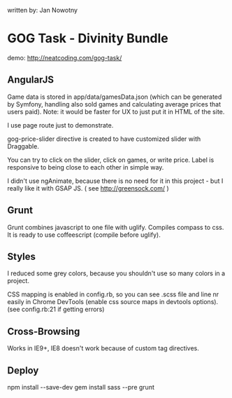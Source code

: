 written by: Jan Nowotny
<h1>GOG Task - Divinity Bundle</h1>

demo: http://neatcoding.com/gog-task/


<h2>AngularJS</h2>

Game data is stored in app/data/gamesData.json (which can be generated by Symfony, handling also sold games and calculating average prices that users paid).
Note: it would be faster for UX to just put it in HTML of the site.

I use page route just to demonstrate.

gog-price-slider directive is created to have customized slider with Draggable.

You can try to click on the slider, click on games, or write price. Label is responsive to being close to each other in simple way.

I didn't use ngAnimate, because there is no need for it in this project - but I really like it with GSAP JS. ( see http://greensock.com/ )


<h2>Grunt</h2>

Grunt combines javascript to one file with uglify.
Compiles compass to css.
It is ready to use coffeescript (compile before uglify).


<h2>Styles</h2>

I reduced some grey colors, because you shouldn't use so many colors in a project.

CSS mapping is enabled in config.rb, so you can see .scss file and line nr easily in Chrome DevTools (enable css source maps in devtools options). (see config.rb:21 if getting errors)


<h2>Cross-Browsing</h2>

Works in IE9+, IE8 doesn't work because of custom tag directives.


<h2>Deploy</h2>

npm install --save-dev
gem install sass --pre
grunt